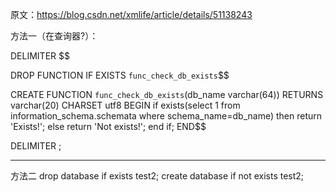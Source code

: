 

原文：https://blog.csdn.net/xmlife/article/details/51138243



方法一（在查询器?）：

DELIMITER $$

DROP FUNCTION IF EXISTS `func_check_db_exists`$$

CREATE FUNCTION `func_check_db_exists`(db_name varchar(64)) RETURNS varchar(20) CHARSET utf8
BEGIN
  if exists(select 1 from information_schema.schemata where schema_name=db_name) then
    return 'Exists!';
  else
    return 'Not exists!';
  end if;
END$$

DELIMITER ;

-------------------------------
方法二
drop database if exists test2;
create database if not exists test2;
